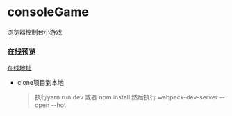 # consoleGame
浏览器控制台小游戏

### 在线预览
[在线地址](http://118.24.2.175/game/)

* clone项目到本地
    > 执行yarn run dev
    > 或者
    > npm install 然后执行 webpack-dev-server --open --hot
